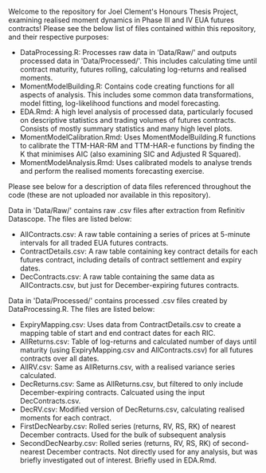 Welcome to the repository for Joel Clement's Honours Thesis Project, examining realised moment dynamics in Phase III and IV EUA futures contracts!
Please see the below list of files contained within this repository, and their respective purposes:

- DataProcessing.R: Processes raw data in 'Data/Raw/' and outputs processed data in 'Data/Processed/'. This includes calculating time until contract maturity, futures rolling, calculating log-returns and realised moments.
- MomentModelBuilding.R: Contains code creating functions for all aspects of analysis. This includes some common data transformations, model fitting, log-likelihood functions and model forecasting.
- EDA.Rmd: A high level analysis of processed data, particularly focused on descriptive statistics and trading volumes of futures contracts. Consists of mostly summary statistics and many high level plots.
- MomentModelCalibration.Rmd: Uses MomentModelBuilding.R functions to calibrate the TTM-HAR-RM and TTM-HAR-e functions by finding the K that minimises AIC (also examining SIC and Adjusted R Squared).
- MomentModelAnalysis.Rmd: Uses calibrated models to analyse trends and perform the realised moments forecasting exercise.

Please see below for a description of data files referenced throughout the code (these are not uploaded nor available in this repository).

Data in 'Data/Raw/' contains raw .csv files after extraction from Refinitiv Datascope. The files are listed below:

- AllContracts.csv: A raw table containing a series of prices at 5-minute intervals for all traded EUA futures contracts.
- ContractDetails.csv: A raw table containing key contract details for each futures contract, including details of contract settlement and expiry dates.
- DecContracts.csv: A raw table containing the same data as AllContracts.csv, but just for December-expiring futures contracts.

Data in 'Data/Processed/' contains processed .csv files created by DataProcessing.R. The files are listed below:

- ExpiryMapping.csv: Uses data from ContractDetails.csv to create a mapping table of start and end contract dates for each RIC.
- AllReturns.csv: Table of log-returns and calculated number of days until maturity (using ExpiryMapping.csv and AllContracts.csv) for all futures contracts over all dates.
- AllRV.csv: Same as AllReturns.csv, with a realised variance series calculated.
- DecReturns.csv: Same as AllReturns.csv, but filtered to only include December-expiring contracts. Calcuated using the input DecContracts.csv.
- DecRV.csv: Modified version of DecReturns.csv, calculating realised moments for each contract.
- FirstDecNearby.csv: Rolled series (returns, RV, RS, RK) of nearest December contracts. Used for the bulk of subsequent analysis
- SecondDecNearby.csv: Rolled series (returns, RV, RS, RK) of second-nearest December contracts. Not directly used for any analysis, but was briefly investigated out of interest. Briefly used in EDA.Rmd.
